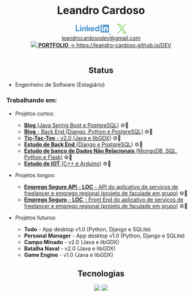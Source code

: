 <div align="center">

  <h1>Leandro Cardoso</h1>

  <a href="https://www.linkedin.com/in/leandro-cardoso-992529266" target="_blank">
    <img src="./svg/social/linkedin.svg" width="90"/>
  </a>
  &emsp;
  <a href="https://x.com/LeandroCDev" target="_blank">
    <img src="./svg/social/x.svg" width="25"/>
  </a>
  <br>
  <a href="mailto:leandrocardosodev@gmail.com">
    leandrocardosodev@gmail.com
  </a>
  <br>
  <a href="https://leandrocardoso.dev" target="_blank">
    <!-- TODO: add PORTFOLIO: leandrocardoso.dev -->
  </a>
  <a href="https://leandro-cardoso.github.io/DEV" target="_blank">
    <img src="https://leandro-cardoso.github.io/DEV/assets/images/favicon.png" width="30"/>
    <b>PORTFOLIO</b> -> https://leandro-cardoso.github.io/DEV
  </a>
</div>
&nbsp;

<div align="center">

  <h2>Status</h2>

</div>

* Engenheiro de Software (Estagiário)

### Trabalhando em:

* Projetos curtos:
  * [**Blog** (Java Spring Boot e PostgreSQL)](https://github.com/Leandro-Cardoso/dev.leandrocardoso.blog) ⚙️🔨
  * [**Blog** - Back End (Django, Python e PostgreSQL)](https://github.com/Leandro-Cardoso/Univassouras-Blog) ⚙️🔨
  * [**Tic-Tac-Toe** - v2.0 (Java e libGDX)](https://github.com/Leandro-Cardoso/Tic-Tac-Toe-v2.0)  ⚙️🔨
  * [**Estudo de Back End** (Django e PostgreSQL)](https://github.com/Leandro-Cardoso/Univassouras-BackEnd) ⚙️🔨
  * [**Estudo de banco de Dados Não Relacionais** (MongoDB, SQL, Python e Flask)](https://github.com/Leandro-Cardoso/Vassouras-Banco-de-Dados-Nao-Relacionais) ⚙️🔨
  * [**Estudo de IOT** (C++ e Arduino)](https://github.com/Leandro-Cardoso/Univassouras-IOT) ⚙️🔨

* Projetos longos:
  * [**Emprego Seguro API** - **LOC** - API do aplicativo de serviços de freelancer e emprego regional (projeto de faculade em grupo)](https://github.com/Leandro-Cardoso/Emprego-Seguro-api) ⚙️🔨
  * [**Emprego Seguro** - **LOC** - Front End do aplicativo de serviços de freelancer e emprego regional (projeto de faculade em grupo)](https://github.com/Leandro-Cardoso/Emprego-Seguro) ⚙️🔨

* Projetos futuros:
  * **Todo** - App desktop v1.0 (Python, Django e SQLite)
  * **Personal Manager** - App desktop v1.0 (Python, Django e SQLite)
  * **Campo Minado** - v2.0 (Java e libGDX)
  * **Batalha Naval** - v2.0 (Java e libGDX)
  * **Game Engine** - v1.0 (Java e libGDX)

<div align="center">
  
  <h2>Tecnologias</h2>

  <img src="https://github-readme-stats.vercel.app/api/top-langs/?username=Leandro-Cardoso&custom_title=Top%20used%20technologies&langs_count=10&title_color=0f0&text_color=c9d1d9&bg_color=0d1117&hide_border=true&layout=compact"/>

  <img src="https://github-readme-stats.vercel.app/api?username=Leandro-Cardoso&hide_title=true&card_width=300&show_icons=true&include_all_commits=true&count_private=true&text_bold=false&ring_color=0f0&text_color=c9d1d9&icon_color=0f0&bg_color=0d1117&hide_border=true"/>

<div>
